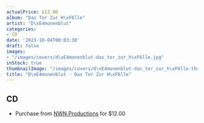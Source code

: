 ```yaml
---
actualPrice: $12.00
album: "Das Tor Zur H\xF6lle"
artist: "D\xE4monenblut"
categories:
- CD
date: '2023-10-04T08:03:38'
draft: false
images:
- "/images/covers/d\xE4monenblut-das_tor_zur_h\xF6lle.jpg"
inStock: true
thumbnailImage: "/images/covers/d\xE4monenblut-das_tor_zur_h\xF6lle-thumb.jpg"
title: "D\xE4monenblut - Das Tor Zur H\xF6lle"
---
```


## CD
* Purchase from [NWN Productions](http://shop.nwnprod.com/index.php?route=product/product&path=93&product_id=40898&sort=pd.name&order=ASC) for $12.00
